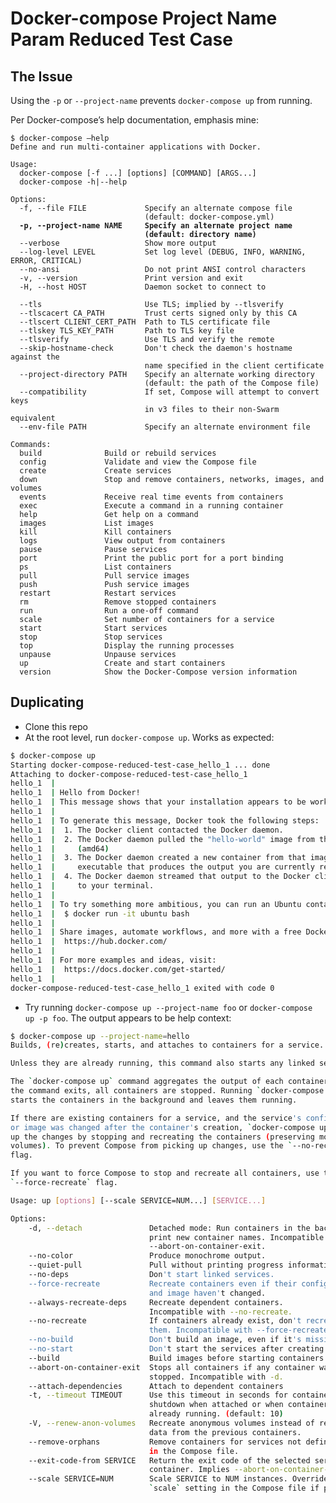 # Docker-compose Project Name Param Reduced Test Case

## The Issue

Using the `-p` or `--project-name` prevents `docker-compose up` from running.

Per Docker-compose’s help documentation, emphasis mine:

<pre><code>$ docker-compose —help
Define and run multi-container applications with Docker.

Usage:
  docker-compose [-f <arg>...] [options] [COMMAND] [ARGS...]
  docker-compose -h|--help

Options:
  -f, --file FILE             Specify an alternate compose file
                              (default: docker-compose.yml)
  <b>-p, --project-name NAME     Specify an alternate project name
                              (default: directory name)</b>
  --verbose                   Show more output
  --log-level LEVEL           Set log level (DEBUG, INFO, WARNING, ERROR, CRITICAL)
  --no-ansi                   Do not print ANSI control characters
  -v, --version               Print version and exit
  -H, --host HOST             Daemon socket to connect to

  --tls                       Use TLS; implied by --tlsverify
  --tlscacert CA_PATH         Trust certs signed only by this CA
  --tlscert CLIENT_CERT_PATH  Path to TLS certificate file
  --tlskey TLS_KEY_PATH       Path to TLS key file
  --tlsverify                 Use TLS and verify the remote
  --skip-hostname-check       Don't check the daemon's hostname against the
                              name specified in the client certificate
  --project-directory PATH    Specify an alternate working directory
                              (default: the path of the Compose file)
  --compatibility             If set, Compose will attempt to convert keys
                              in v3 files to their non-Swarm equivalent
  --env-file PATH             Specify an alternate environment file

Commands:
  build              Build or rebuild services
  config             Validate and view the Compose file
  create             Create services
  down               Stop and remove containers, networks, images, and volumes
  events             Receive real time events from containers
  exec               Execute a command in a running container
  help               Get help on a command
  images             List images
  kill               Kill containers
  logs               View output from containers
  pause              Pause services
  port               Print the public port for a port binding
  ps                 List containers
  pull               Pull service images
  push               Push service images
  restart            Restart services
  rm                 Remove stopped containers
  run                Run a one-off command
  scale              Set number of containers for a service
  start              Start services
  stop               Stop services
  top                Display the running processes
  unpause            Unpause services
  up                 Create and start containers
  version            Show the Docker-Compose version information
</pre></code>

## Duplicating

- Clone this repo
- At the root level, run `docker-compose up`. Works as expected:

```bash
$ docker-compose up
Starting docker-compose-reduced-test-case_hello_1 ... done
Attaching to docker-compose-reduced-test-case_hello_1
hello_1  |
hello_1  | Hello from Docker!
hello_1  | This message shows that your installation appears to be working correctly.
hello_1  |
hello_1  | To generate this message, Docker took the following steps:
hello_1  |  1. The Docker client contacted the Docker daemon.
hello_1  |  2. The Docker daemon pulled the "hello-world" image from the Docker Hub.
hello_1  |     (amd64)
hello_1  |  3. The Docker daemon created a new container from that image which runs the
hello_1  |     executable that produces the output you are currently reading.
hello_1  |  4. The Docker daemon streamed that output to the Docker client, which sent it
hello_1  |     to your terminal.
hello_1  |
hello_1  | To try something more ambitious, you can run an Ubuntu container with:
hello_1  |  $ docker run -it ubuntu bash
hello_1  |
hello_1  | Share images, automate workflows, and more with a free Docker ID:
hello_1  |  https://hub.docker.com/
hello_1  |
hello_1  | For more examples and ideas, visit:
hello_1  |  https://docs.docker.com/get-started/
hello_1  |
docker-compose-reduced-test-case_hello_1 exited with code 0
```

- Try running `docker-compose up --project-name foo` or `docker-compose up -p foo`. The output appears to be help context:

```bash
$ docker-compose up --project-name=hello
Builds, (re)creates, starts, and attaches to containers for a service.

Unless they are already running, this command also starts any linked services.

The `docker-compose up` command aggregates the output of each container. When
the command exits, all containers are stopped. Running `docker-compose up -d`
starts the containers in the background and leaves them running.

If there are existing containers for a service, and the service's configuration
or image was changed after the container's creation, `docker-compose up` picks
up the changes by stopping and recreating the containers (preserving mounted
volumes). To prevent Compose from picking up changes, use the `--no-recreate`
flag.

If you want to force Compose to stop and recreate all containers, use the
`--force-recreate` flag.

Usage: up [options] [--scale SERVICE=NUM...] [SERVICE...]

Options:
    -d, --detach               Detached mode: Run containers in the background,
                               print new container names. Incompatible with
                               --abort-on-container-exit.
    --no-color                 Produce monochrome output.
    --quiet-pull               Pull without printing progress information
    --no-deps                  Don't start linked services.
    --force-recreate           Recreate containers even if their configuration
                               and image haven't changed.
    --always-recreate-deps     Recreate dependent containers.
                               Incompatible with --no-recreate.
    --no-recreate              If containers already exist, don't recreate
                               them. Incompatible with --force-recreate and -V.
    --no-build                 Don't build an image, even if it's missing.
    --no-start                 Don't start the services after creating them.
    --build                    Build images before starting containers.
    --abort-on-container-exit  Stops all containers if any container was
                               stopped. Incompatible with -d.
    --attach-dependencies      Attach to dependent containers
    -t, --timeout TIMEOUT      Use this timeout in seconds for container
                               shutdown when attached or when containers are
                               already running. (default: 10)
    -V, --renew-anon-volumes   Recreate anonymous volumes instead of retrieving
                               data from the previous containers.
    --remove-orphans           Remove containers for services not defined
                               in the Compose file.
    --exit-code-from SERVICE   Return the exit code of the selected service
                               container. Implies --abort-on-container-exit.
    --scale SERVICE=NUM        Scale SERVICE to NUM instances. Overrides the
                               `scale` setting in the Compose file if present.
```
